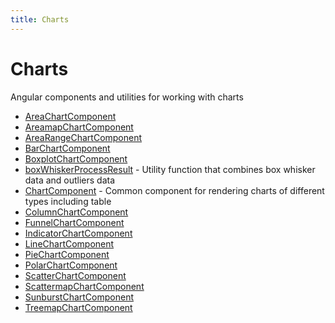 ```yaml
---
title: Charts
---
```


# Charts

Angular components and utilities for working with charts

- [AreaChartComponent](class.AreaChartComponent.md)
- [AreamapChartComponent](class.AreamapChartComponent.md)
- [AreaRangeChartComponent](class.AreaRangeChartComponent.md)
- [BarChartComponent](class.BarChartComponent.md)
- [BoxplotChartComponent](class.BoxplotChartComponent.md)
- [boxWhiskerProcessResult](function.boxWhiskerProcessResult.md) - Utility function that combines box whisker data and outliers data
- [ChartComponent](class.ChartComponent.md) - Common component for rendering charts of different types including table
- [ColumnChartComponent](class.ColumnChartComponent.md)
- [FunnelChartComponent](class.FunnelChartComponent.md)
- [IndicatorChartComponent](class.IndicatorChartComponent.md)
- [LineChartComponent](class.LineChartComponent.md)
- [PieChartComponent](class.PieChartComponent.md)
- [PolarChartComponent](class.PolarChartComponent.md)
- [ScatterChartComponent](class.ScatterChartComponent.md)
- [ScattermapChartComponent](class.ScattermapChartComponent.md)
- [SunburstChartComponent](class.SunburstChartComponent.md)
- [TreemapChartComponent](class.TreemapChartComponent.md)
